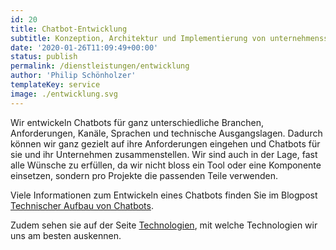 ```yaml
---
id: 20
title: Chatbot-Entwicklung
subtitle: Konzeption, Architektur und Implementierung von unternehmensspezifischen Chatbots
date: '2020-01-26T11:09:49+00:00'
status: publish
permalink: /dienstleistungen/entwicklung
author: 'Philip Schönholzer'
templateKey: service
image: ./entwicklung.svg
---
```


Wir entwickeln Chatbots für ganz unterschiedliche Branchen, Anforderungen, Kanäle, Sprachen und technische Ausgangslagen. Dadurch können wir ganz gezielt auf ihre Anforderungen eingehen und Chatbots für sie und ihr Unternehmen zusammenstellen. Wir sind auch in der Lage, fast alle Wünsche zu erfüllen, da wir nicht bloss ein Tool oder eine Komponente einsetzen, sondern pro Projekte die passenden Teile verwenden.

Viele Informationen zum Entwickeln eines Chatbots finden Sie im Blogpost [Technischer Aufbau von Chatbots](/blog/technischer-aufbau-von-chatbots/).

Zudem sehen sie auf der Seite [Technologien](/faq/technologien/), mit welche Technologien wir uns am besten auskennen.
